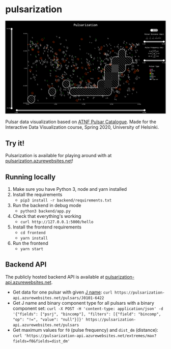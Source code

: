 # pulsarization

![Screenshot of Pulsarization](/docs/screenshot.png)

Pulsar data visualization based on
[ATNF Pulsar Catalogue](https://www.atnf.csiro.au/research/pulsar/psrcat/).
Made for the Interactive Data Visualization course,
Spring 2020, University of Helsinki.

## Try it!

Pulsarization is available for playing around with at
[pulsarization.azurewebsites.net](https://pulsarization.azurewebsites.net/)!

## Running locally

1. Make sure you have Python 3, node and yarn installed
2. Install the requirements
    * `pip3 install -r backend/requirements.txt`
3. Run the backend in debug mode
    * `python3 backend/app.py`
4. Check that everything's working
    * `curl http://127.0.0.1:5000/hello`
5. Install the frontend requirements
    * `cd frontend`
    * `yarn install`
6. Run the frontend
    * `yarn start`

## Backend API

The publicly hosted backend API is available at
[pulsarization-api.azurewebsites.net](https://pulsarization-api.azurewebsites.net/hello).

* Get data for one pulsar with given [J name](https://en.wikipedia.org/wiki/Pulsar#Nomenclature):
`curl https://pulsarization-api.azurewebsites.net/pulsars/J0101-6422`
* Get J name and binary component type for all pulsars with a binary component set:
`curl -X POST -H 'content-type: application/json' -d '{"fields": ["psrj", "bincomp"], "filters": [{"field": "bincomp", "op": "!=", "value": "null"}]}' https://pulsarization-api.azurewebsites.net/pulsars`
* Get maximum values for `f0` (pulse frequency) and `dist_dm` (distance):
`curl 'https://pulsarization-api.azurewebsites.net/extremes/max?fields=f0&fields=dist_dm'`
